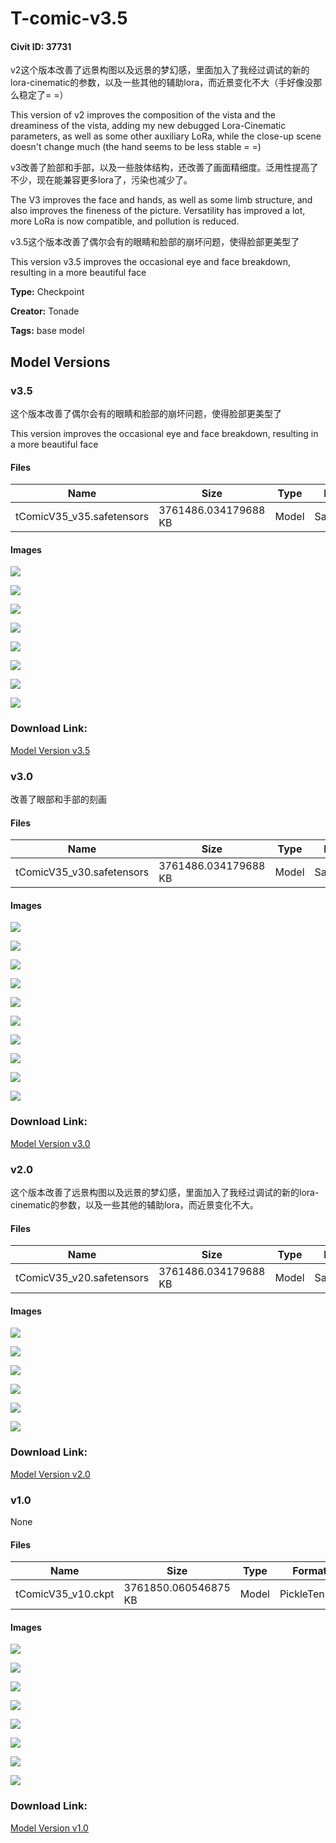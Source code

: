 # T-comic-v3.5

#### Civit ID: 37731

<p>v2这个版本改善了远景构图以及远景的梦幻感，里面加入了我经过调试的新的lora-cinematic的参数，以及一些其他的辅助lora，而近景变化不大（手好像没那么稳定了= =）</p><p>This version of v2 improves the composition of the vista and the dreaminess of the vista, adding my new debugged Lora-Cinematic parameters, as well as some other auxiliary LoRa, while the close-up scene doesn't change much (the hand seems to be less stable = =)</p><p></p><p>v3改善了脸部和手部，以及一些肢体结构，还改善了画面精细度。泛用性提高了不少，现在能兼容更多lora了，污染也减少了。</p><p>The V3 improves the face and hands, as well as some limb structure, and also improves the fineness of the picture. Versatility has improved a lot, more LoRa is now compatible, and pollution is reduced.</p><p></p><p>v3.5这个版本改善了偶尔会有的眼睛和脸部的崩坏问题，使得脸部更美型了</p><p>This version v3.5 improves the occasional eye and face breakdown, resulting in a more beautiful face</p>

**Type:** Checkpoint

**Creator:** Tonade

**Tags:** base model

## Model Versions

### v3.5

<p>这个版本改善了偶尔会有的眼睛和脸部的崩坏问题，使得脸部更美型了</p><p>This version improves the occasional eye and face breakdown, resulting in a more beautiful face</p>

#### Files

| Name | Size | Type | Format | Download Url | AutoV1 | AutoV2 | SHA256 | CRC32 | BLAKE3 |
| --- | --- | --- | --- | --- | --- | --- | --- | --- | --- |
| tComicV35_v35.safetensors | 3761486.034179688 KB | Model | SafeTensor | https://civitai.com/api/download/models/68594 | EF034402 | 25750140EA | 25750140EAB11965FFD7D23E27F6D212C3C4DEE0F5CD816FF2D34AD52C0BF963 | 69AEF084 | E084CF4ABF0E1890C8C45EB1C536F234DE6E5F00B72B880E2298B78C0BCA795B |

#### Images

<p><img src="https://image.civitai.com/xG1nkqKTMzGDvpLrqFT7WA/9652f052-33ae-43e8-b792-04c534725c37/width=450/850994.jpeg" /></p>

<p><img src="https://image.civitai.com/xG1nkqKTMzGDvpLrqFT7WA/00f199b1-f1e5-4e8e-b4e7-f4714cb438cf/width=450/850907.jpeg" /></p>

<p><img src="https://image.civitai.com/xG1nkqKTMzGDvpLrqFT7WA/93099606-f2d5-44b5-b70e-9ca85a8d5a4d/width=450/764986.jpeg" /></p>

<p><img src="https://image.civitai.com/xG1nkqKTMzGDvpLrqFT7WA/944c1329-8e7c-4ee2-8aa8-beda1f7d2b74/width=450/764985.jpeg" /></p>

<p><img src="https://image.civitai.com/xG1nkqKTMzGDvpLrqFT7WA/add35692-1939-4c47-ac84-3941397a988f/width=450/764526.jpeg" /></p>

<p><img src="https://image.civitai.com/xG1nkqKTMzGDvpLrqFT7WA/7dbf2fe1-7c7f-4076-a7b4-eb5fcba74cbf/width=450/764524.jpeg" /></p>

<p><img src="https://image.civitai.com/xG1nkqKTMzGDvpLrqFT7WA/365f1a89-2c32-4aa6-a936-48d77fa58c28/width=450/764525.jpeg" /></p>

<p><img src="https://image.civitai.com/xG1nkqKTMzGDvpLrqFT7WA/9b9a1e83-9fbb-4f5f-8678-a15b9403dc4a/width=450/764529.jpeg" /></p>

### Download Link:

[Model Version v3.5](https://civitai.com/api/download/models/68594)

### v3.0

<p>改善了眼部和手部的刻画</p>

#### Files

| Name | Size | Type | Format | Download Url | AutoV1 | AutoV2 | SHA256 | CRC32 | BLAKE3 |
| --- | --- | --- | --- | --- | --- | --- | --- | --- | --- |
| tComicV35_v30.safetensors | 3761486.034179688 KB | Model | SafeTensor | https://civitai.com/api/download/models/58606 | B3470A27 | 7BFE5524A4 | 7BFE5524A4F49ADB5406A75FF05E33141D107E532B39CC06696E43097EBD20BC | 28EF0795 | 09076FC1C81E7ECB28F82A1F1CAE411BAA8165F5886F5003060652F4D4FE3219 |

#### Images

<p><img src="https://image.civitai.com/xG1nkqKTMzGDvpLrqFT7WA/391d0f0b-e506-4044-809b-501462bcef2f/width=450/732623.jpeg" /></p>

<p><img src="https://image.civitai.com/xG1nkqKTMzGDvpLrqFT7WA/79b9a8ef-4142-49b4-8b76-0175d5da0576/width=450/732622.jpeg" /></p>

<p><img src="https://image.civitai.com/xG1nkqKTMzGDvpLrqFT7WA/aa8d464c-4b0f-4c67-a417-724836a29ef0/width=450/666434.jpeg" /></p>

<p><img src="https://image.civitai.com/xG1nkqKTMzGDvpLrqFT7WA/d172fb24-3266-4eb4-e0f0-ed41ea043a00/width=450/661915.jpeg" /></p>

<p><img src="https://image.civitai.com/xG1nkqKTMzGDvpLrqFT7WA/b87b739c-6c6e-46a3-a62f-fec47e49f79a/width=450/732620.jpeg" /></p>

<p><img src="https://image.civitai.com/xG1nkqKTMzGDvpLrqFT7WA/3c0c5c3e-45ff-40d4-fb73-da90bf895e00/width=450/661907.jpeg" /></p>

<p><img src="https://image.civitai.com/xG1nkqKTMzGDvpLrqFT7WA/afa28ad7-6db7-48da-2156-f1f98750ee00/width=450/661916.jpeg" /></p>

<p><img src="https://image.civitai.com/xG1nkqKTMzGDvpLrqFT7WA/97ef2d0d-1288-4dea-617e-a29ebf9c1800/width=450/641265.jpeg" /></p>

<p><img src="https://image.civitai.com/xG1nkqKTMzGDvpLrqFT7WA/b478ba7a-748c-4be4-ce59-956da76d6b00/width=450/641266.jpeg" /></p>

<p><img src="https://image.civitai.com/xG1nkqKTMzGDvpLrqFT7WA/ad813e06-ffce-43db-9509-338b892ea800/width=450/641281.jpeg" /></p>

### Download Link:

[Model Version v3.0](https://civitai.com/api/download/models/58606)

### v2.0

<p>这个版本改善了远景构图以及远景的梦幻感，里面加入了我经过调试的新的lora-cinematic的参数，以及一些其他的辅助lora，而近景变化不大。</p>

#### Files

| Name | Size | Type | Format | Download Url | AutoV1 | AutoV2 | SHA256 | CRC32 | BLAKE3 |
| --- | --- | --- | --- | --- | --- | --- | --- | --- | --- |
| tComicV35_v20.safetensors | 3761486.034179688 KB | Model | SafeTensor | https://civitai.com/api/download/models/49596 | BA50A79C | F634A1B282 | F634A1B2827B079E907E1459694C372A17A37A41289DF9EA783A42C1F48C02A6 | 3CB6F5B8 | 2C1B216E04755041F7326C762C667D2C902233EB8E847C0EECBF3378A34345F1 |

#### Images

<p><img src="https://image.civitai.com/xG1nkqKTMzGDvpLrqFT7WA/682156db-f603-4485-1a26-319b06a0b000/width=450/533604.jpeg" /></p>

<p><img src="https://image.civitai.com/xG1nkqKTMzGDvpLrqFT7WA/a55c174b-3302-421b-d7b4-dac1f6df0b00/width=450/533609.jpeg" /></p>

<p><img src="https://image.civitai.com/xG1nkqKTMzGDvpLrqFT7WA/fd8b04a3-30e6-4ad5-5d46-dd8547c30900/width=450/533537.jpeg" /></p>

<p><img src="https://image.civitai.com/xG1nkqKTMzGDvpLrqFT7WA/6234ad7c-1f9a-4ef1-bb4f-d8ca7a2cda00/width=450/533508.jpeg" /></p>

<p><img src="https://image.civitai.com/xG1nkqKTMzGDvpLrqFT7WA/6e8d85dc-1378-44cd-012c-a1a687709600/width=450/533509.jpeg" /></p>

<p><img src="https://image.civitai.com/xG1nkqKTMzGDvpLrqFT7WA/dc19e130-e432-42ca-b661-32a561df9500/width=450/533605.jpeg" /></p>

### Download Link:

[Model Version v2.0](https://civitai.com/api/download/models/49596)

### v1.0

None

#### Files

| Name | Size | Type | Format | Download Url | AutoV1 | AutoV2 | SHA256 | CRC32 | BLAKE3 |
| --- | --- | --- | --- | --- | --- | --- | --- | --- | --- |
| tComicV35_v10.ckpt | 3761850.060546875 KB | Model | PickleTensor | https://civitai.com/api/download/models/43709 | D77B27DB | BCB990AE52 | BCB990AE52570ACB7A6242555F4C392D2E96E7E4657DFFFF3EE3ADEC73D49313 | 58E2DB87 | A36BB77D6118DC48D1B9ACAE1ACED4D3792055ECEF953196CF0B4CA65F2F8955 |

#### Images

<p><img src="https://image.civitai.com/xG1nkqKTMzGDvpLrqFT7WA/c8356f53-2cc7-4d1b-c920-1528bbbdb100/width=450/482231.jpeg" /></p>

<p><img src="https://image.civitai.com/xG1nkqKTMzGDvpLrqFT7WA/f06c02ff-caf0-4c51-397e-183d9a361900/width=450/482229.jpeg" /></p>

<p><img src="https://image.civitai.com/xG1nkqKTMzGDvpLrqFT7WA/9d342fd6-c3b4-426e-f380-1401e6ac9e00/width=450/482226.jpeg" /></p>

<p><img src="https://image.civitai.com/xG1nkqKTMzGDvpLrqFT7WA/54e4ede2-8ba1-428a-7e85-9e86b0525600/width=450/483386.jpeg" /></p>

<p><img src="https://image.civitai.com/xG1nkqKTMzGDvpLrqFT7WA/48ea279e-4874-43cc-791b-12a99dffbb00/width=450/482222.jpeg" /></p>

<p><img src="https://image.civitai.com/xG1nkqKTMzGDvpLrqFT7WA/dd901a19-bf2d-4fd7-fd76-44a34e4ad900/width=450/486464.jpeg" /></p>

<p><img src="https://image.civitai.com/xG1nkqKTMzGDvpLrqFT7WA/baf97d2a-0a81-4643-b559-d3f64fa55800/width=450/487253.jpeg" /></p>

<p><img src="https://image.civitai.com/xG1nkqKTMzGDvpLrqFT7WA/2aa0e8e4-09c1-43b3-4333-740941fe8300/width=450/487281.jpeg" /></p>

### Download Link:

[Model Version v1.0](https://civitai.com/api/download/models/43709)

